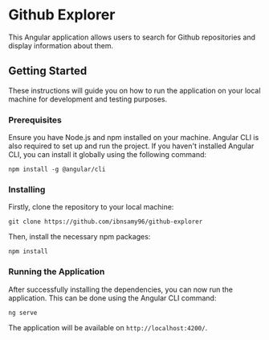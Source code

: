 # Github Explorer

This Angular application allows users to search for Github repositories and display information about them.


## Getting Started
These instructions will guide you on how to run the application on your local machine for development and testing purposes.

### Prerequisites
Ensure you have Node.js and npm installed on your machine. Angular CLI is also required to set up and run the project. If you haven't installed Angular CLI, you can install it globally using the following command:
```shell
npm install -g @angular/cli
```

### Installing
Firstly, clone the repository to your local machine:
```shell
git clone https://github.com/ibnsamy96/github-explorer
```

Then, install the necessary npm packages:
```shell
npm install
```
### Running the Application
After successfully installing the dependencies, you can now run the application. This can be done using the Angular CLI command:
```shell
ng serve
```

The application will be available on `http://localhost:4200/`.




